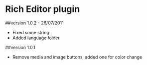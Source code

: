 Rich Editor plugin
==============

##version 1.0.2 - 26/07/2011

* Fixed some string
* Added language folder

##version 1.0.1

* Remove media and image buttons, added one for color change